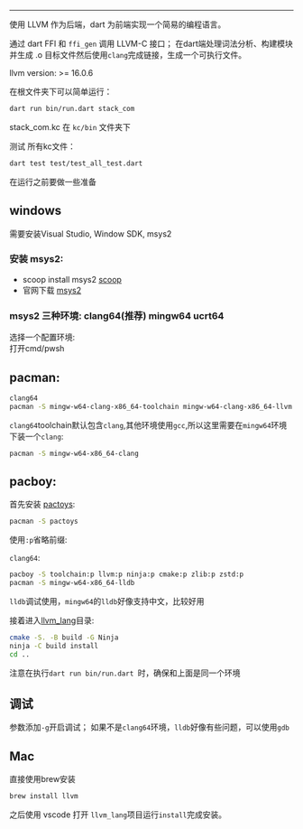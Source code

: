 ***


使用 LLVM 作为后端，dart 为前端实现一个简易的编程语言。

通过 dart FFI 和 `ffi_gen` 调用 LLVM-C 接口；
在dart端处理词法分析、构建模块并生成 .o 目标文件然后使用`clang`完成链接，生成一个可执行文件。

llvm version: >= 16.0.6

在根文件夹下可以简单运行：
```sh
dart run bin/run.dart stack_com
```
stack_com.kc 在 `kc/bin` 文件夹下

测试 所有kc文件：

```sh
dart test test/test_all_test.dart 
```

在运行之前要做一些准备

## windows
需要安装Visual Studio, Window SDK, msys2

### 安装 msys2:
 - scoop install msys2 [scoop](https://scoop.sh/)
 - 官网下载 [msys2](https://www.msys2.org/)

### msys2 三种环境: clang64(推荐) mingw64 ucrt64

选择一个配置环境:  
打开cmd/pwsh
## pacman:
```sh
clang64
pacman -S mingw-w64-clang-x86_64-toolchain mingw-w64-clang-x86_64-llvm mingw-w64-clang-x86_64-cmake mingw-w64-clang-x86_64-ninja mingw-w64-clang-x86_64-zstd mingw-w64-clang-x86_64-zlib
```

`clang64`toolchain默认包含`clang`,其他环境使用`gcc`,所以这里需要在`mingw64`环境下装一个`clang`:
```sh
pacman -S mingw-w64-x86_64-clang
```

## pacboy:
首先安装 [pactoys](https://www.msys2.org/docs/package-naming/):
```sh
pacman -S pactoys
```
使用`:p`省略前缀:

`clang64`:
```sh
pacboy -S toolchain:p llvm:p ninja:p cmake:p zlib:p zstd:p
pacman -S mingw-w64-x86_64-lldb
```
`lldb`调试使用，`mingw64`的`lldb`好像支持中文，比较好用

接着进入[llvm_lang](./llvm_lang/)目录:
```sh
cmake -S. -B build -G Ninja
ninja -C build install
cd ..
```
注意在执行`dart run bin/run.dart `时，确保和上面是同一个环境

## 调试
参数添加`-g`开启调试；
如果不是`clang64`环境，`lldb`好像有些问题，可以使用`gdb`

## Mac

直接使用brew安装
```zsh
brew install llvm
```
之后使用 vscode 打开 `llvm_lang`项目运行`install`完成安装。


